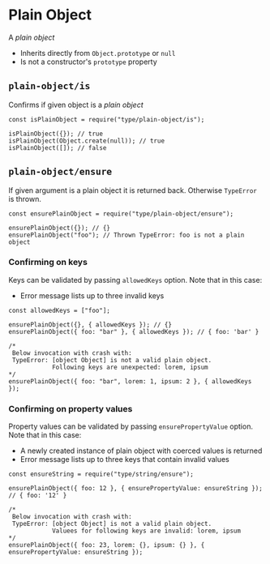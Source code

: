 <h1 id="plain-object">Plain Object</h1>

<p>A <em>plain object</em></p>

<ul>
<li>Inherits directly from <code>Object.prototype</code> or <code>null</code></li>
<li>Is not a constructor's <code>prototype</code> property</li>
</ul>

<h2 id="%60plain-object%2Fis%60"><code>plain-object/is</code></h2>

<p>Confirms if given object is a <em>plain object</em></p>

<pre><code class="javascript">const isPlainObject = require("type/plain-object/is");

isPlainObject({}); // true
isPlainObject(Object.create(null)); // true
isPlainObject([]); // false
</code></pre>

<h2 id="%60plain-object%2Fensure%60"><code>plain-object/ensure</code></h2>

<p>If given argument is a plain object it is returned back. Otherwise <code>TypeError</code> is thrown.</p>

<pre><code class="javascript">const ensurePlainObject = require("type/plain-object/ensure");

ensurePlainObject({}); // {}
ensurePlainObject("foo"); // Thrown TypeError: foo is not a plain object
</code></pre>

<h3 id="confirming-on-keys">Confirming on keys</h3>

<p>Keys can be validated by passing <code>allowedKeys</code> option. Note that in this case:</p>

<ul>
<li>Error message lists up to three invalid keys</li>
</ul>

<pre><code class="javascript">const allowedKeys = ["foo"];

ensurePlainObject({}, { allowedKeys }); // {}
ensurePlainObject({ foo: "bar" }, { allowedKeys }); // { foo: 'bar' }

/*
 Below invocation with crash with:
 TypeError: [object Object] is not a valid plain object.
            Following keys are unexpected: lorem, ipsum
*/
ensurePlainObject({ foo: "bar", lorem: 1, ipsum: 2 }, { allowedKeys });
</code></pre>

<h3 id="confirming-on-property-values">Confirming on property values</h3>

<p>Property values can be validated by passing <code>ensurePropertyValue</code> option. Note that in this case:</p>

<ul>
<li>A newly created instance of plain object with coerced values is returned</li>
<li>Error message lists up to three keys that contain invalid values</li>
</ul>

<pre><code class="javascript">const ensureString = require("type/string/ensure");

ensurePlainObject({ foo: 12 }, { ensurePropertyValue: ensureString }); // { foo: '12' }

/*
 Below invocation with crash with:
 TypeError: [object Object] is not a valid plain object.
            Valuees for following keys are invalid: lorem, ipsum
*/
ensurePlainObject({ foo: 23, lorem: {}, ipsum: {} }, { ensurePropertyValue: ensureString });
</code></pre>
